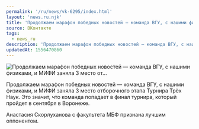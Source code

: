 ```yaml
---
permalink: '/ru/news/vk-6295/index.html'
layout: 'news.ru.njk'
title: 'Продолжаем марафон победных новостей — команда ВГУ, с нашими физиками, и МИФИ заняла 3 место от…'
source: ВКонтакте
tags:
  - news_ru
description: 'Продолжаем марафон победных новостей — команда ВГУ, с нашими физиками, и МИФИ заняла 3 место от…'
updatedAt: 1556470860
---
```

![Продолжаем марафон победных новостей — команда ВГУ, с нашими физиками, и МИФИ заняла 3 место от…](https://sun9-45.userapi.com/impf/c850228/v850228498/135010/qty8-Oa6GhI.jpg?size=959x720&quality=96&proxy=1&sign=2827dd12391d4144b0e93f6028b031b9&c_uniq_tag=garOfEZOXFR_v6cIrmRb115UnkM1JZ6KhNaPSQ6NQz4&type=album)

Продолжаем марафон победных новостей — команда ВГУ, с нашими физиками, и МИФИ заняла 3 место отборочного этапа Турнира Трёх Наук. Это значит, что команда попадает в финал турнира, который пройдет в сентября в Воронеже.

Анастасия Скорлуханова с факультета МБФ признана лучшим оппонентом.
